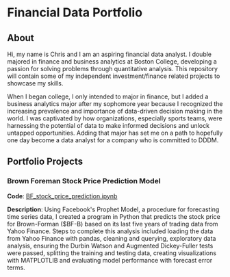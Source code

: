 # Financial Data Portfolio

## About
Hi, my name is Chris and I am an aspiring financial data analyst. I double majored in finance and business analytics at Boston College, developing a passion for solving problems through quantitative analysis. This repository will contain some of my independent investment/finance related projects to showcase my skills.

When I began college, I only intended to major in finance, but I added a business analytics major after my sophomore year because I recognized the increasing prevalence and importance of data-driven decision making in the world. I was captivated by how organizations, especially sports teams, were harnessing the potential of data to make informed decisions and unlock untapped opportunities. Adding that major has set me on a path to hopefully one day become a data analyst for a company who is committed to DDDM.

## Portfolio Projects

### Brown Foreman Stock Price Prediction Model
**Code**: [BF_stock_price_prediction.ipynb](https://github.com/csnow27/Financial-Data-Portfolio/blob/main/BF_stock_price_prediction.ipynb)

**Description**: Using Facebook's Prophet Model, a procedure for forecasting time series data, I created a program in Python that predicts the stock price for Brown-Forman ($BF-B) based on its last five years of trading data from Yahoo Finance. Steps to complete this analysis included loading the data from Yahoo Finance with pandas, cleaning and querying, exploratory data analysis, ensuring the Durbin Watson and Augmented Dickey-Fuller tests were passed, splitting the training and testing data, creating visualizations with MATPLOTLIB and evaluating model performance with forecast error terms. 
